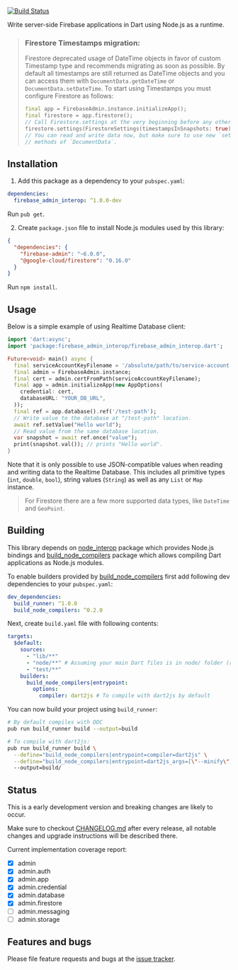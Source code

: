 [![Build Status](https://travis-ci.org/pulyaevskiy/firebase-admin-interop.svg?branch=master)](https://travis-ci.org/pulyaevskiy/firebase-admin-interop)

Write server-side Firebase applications in Dart using Node.js as a runtime.

> ### Firestore Timestamps migration:
> Firestore deprecated usage of DateTime objects in favor of custom Timestamp type and recommends
> migrating as soon as possible.
> By default all timestamps are still returned as DateTime objects and you can access them with
> `DocumentData.getDateTime` or `DocumentData.setDateTime`.
> To start using Timestamps you must configure Firestore as follows:
>
> ```dart
> final app = FirebaseAdmin.instance.initializeApp();
> final firestore = app.firestore();
> // Call Firestore.settings at the very beginning before any other calls:
> firestore.settings(FirestoreSettings(timestampsInSnapshots: true));
> // You can read and write data now, but make sure to use new `setTimestamp` and `getTimestamp`
> // methods of `DocumentData`.
> ```

## Installation

1. Add this package as a dependency to your `pubspec.yaml`:

```yaml
dependencies:
  firebase_admin_interop: ^1.0.0-dev
```

Run `pub get`.

2. Create `package.json` file to install Node.js modules used by this library:

```json
{
  "dependencies": {
    "firebase-admin": "~6.0.0",
    "@google-cloud/firestore": "0.16.0"
  }
}
```

Run `npm install`.

## Usage

Below is a simple example of using Realtime Database client:

```dart
import 'dart:async';
import 'package:firebase_admin_interop/firebase_admin_interop.dart';

Future<void> main() async {
  final serviceAccountKeyFilename = '/absolute/path/to/service-account.json';
  final admin = FirebaseAdmin.instance;
  final cert = admin.certFromPath(serviceAccountKeyFilename);
  final app = admin.initializeApp(new AppOptions(
    credential: cert,
    databaseURL: "YOUR_DB_URL",
  ));
  final ref = app.database().ref('/test-path');
  // Write value to the database at "/test-path" location.
  await ref.setValue("Hello world");
  // Read value from the same database location.
  var snapshot = await ref.once("value");
  print(snapshot.val()); // prints "Hello world".
}

```

Note that it is only possible to use JSON-compatible values when reading
and writing data to the Realtime Database. This includes all primitive
types (`int`, `double`, `bool`), string values (`String`) as well as
any `List` or `Map` instance.

> For Firestore there are a few more supported data types, like `DateTime`
> and `GeoPoint`.

## Building

This library depends on [node_interop][] package which provides Node.js
bindings and [build_node_compilers][] package which allows compiling
Dart applications as Node.js modules.

[node_interop]: https://pub.dartlang.org/packages/node_interop
[build_node_compilers]: https://pub.dartlang.org/packages/build_node_compilers

To enable builders provided by [build_node_compilers][] first add following
dev dependencies to your `pubspec.yaml`:

```yaml
dev_dependencies:
  build_runner: ^1.0.0
  build_node_compilers: ^0.2.0
```

Next, create `build.yaml` file with following contents:

```yaml
targets:
  $default:
    sources:
      - "lib/**"
      - "node/**" # Assuming your main Dart files is in node/ folder (recommended).
      - "test/**"
    builders:
      build_node_compilers|entrypoint:
        options:
          compiler: dart2js # To compile with dart2js by default
```

You can now build your project using `build_runner`:

```bash
# By default compiles with DDC
pub run build_runner build --output=build

# To compile with dart2js:
pub run build_runner build \
  --define="build_node_compilers|entrypoint=compiler=dart2js" \
  --define="build_node_compilers|entrypoint=dart2js_args=[\"--minify\"]" \ # optional, minifies resulting code
  --output=build/
```

## Status

This is a early development version and breaking changes are likely to occur.

Make sure to checkout [CHANGELOG.md](https://github.com/pulyaevskiy/firebase-admin-interop/blob/master/CHANGELOG.md)
after every release, all notable changes and upgrade instructions will
be described there.

Current implementation coverage report:

- [x] admin
- [x] admin.auth
- [x] admin.app
- [x] admin.credential
- [x] admin.database
- [x] admin.firestore
- [ ] admin.messaging
- [ ] admin.storage

## Features and bugs

Please file feature requests and bugs at the [issue tracker][tracker].

[tracker]: https://github.com/pulyaevskiy/firebase-admin-interop/issues
